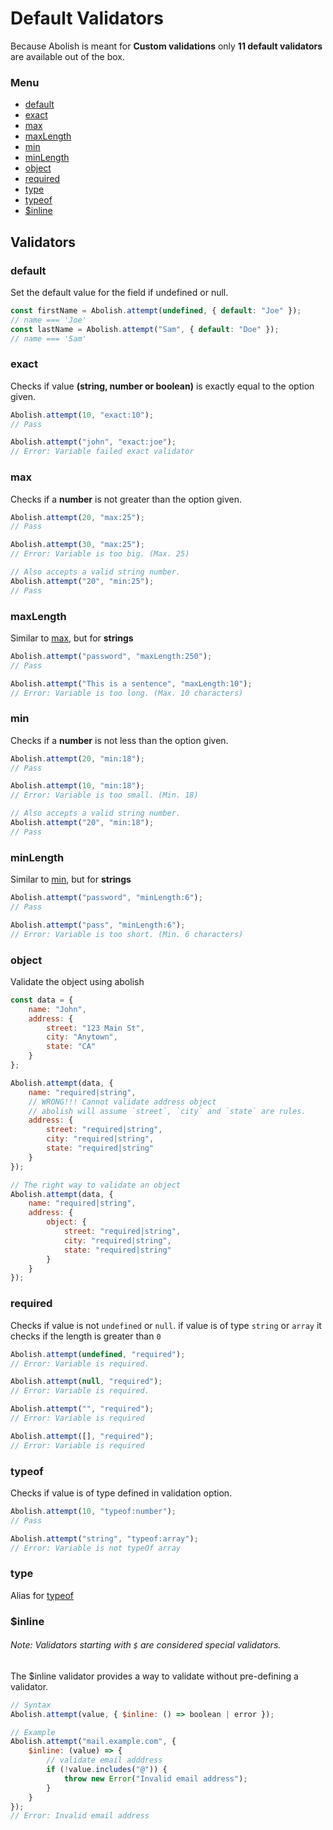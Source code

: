 # Default Validators

Because Abolish is meant for **Custom validations** only **11 default validators** are available out of the box.

### Menu

-   [default](#default)
-   [exact](#exact)
-   [max](#max)
-   [maxLength](#maxlength)
-   [min](#min)
-   [minLength](#minlength)
-   [object](#object)
-   [required](#required)
-   [type](#type)
-   [typeof](#typeof)
-   [$inline](#inline)

## Validators

### default

Set the default value for the field if undefined or null.

```javascript
const firstName = Abolish.attempt(undefined, { default: "Joe" });
// name === 'Joe'
const lastName = Abolish.attempt("Sam", { default: "Doe" });
// name === 'Sam'
```

### exact

Checks if value **(string, number or boolean)** is exactly equal to the option given.

```javascript
Abolish.attempt(10, "exact:10");
// Pass

Abolish.attempt("john", "exact:joe");
// Error: Variable failed exact validator
```

### max

Checks if a **number** is not greater than the option given.

```javascript
Abolish.attempt(20, "max:25");
// Pass

Abolish.attempt(30, "max:25");
// Error: Variable is too big. (Max. 25)

// Also accepts a valid string number.
Abolish.attempt("20", "min:25");
// Pass
```

### maxLength

Similar to [max](#max), but for **strings**

```javascript
Abolish.attempt("password", "maxLength:250");
// Pass

Abolish.attempt("This is a sentence", "maxLength:10");
// Error: Variable is too long. (Max. 10 characters)
```

### min

Checks if a **number** is not less than the option given.

```javascript
Abolish.attempt(20, "min:18");
// Pass

Abolish.attempt(10, "min:18");
// Error: Variable is too small. (Min. 18)

// Also accepts a valid string number.
Abolish.attempt("20", "min:18");
// Pass
```

### minLength

Similar to [min](#min), but for **strings**

```javascript
Abolish.attempt("password", "minLength:6");
// Pass

Abolish.attempt("pass", "minLength:6");
// Error: Variable is too short. (Min. 6 characters)
```

### object

Validate the object using abolish

```javascript
const data = {
    name: "John",
    address: {
        street: "123 Main St",
        city: "Anytown",
        state: "CA"
    }
};

Abolish.attempt(data, {
    name: "required|string",
    // WRONG!!! Cannot validate address object
    // abolish will assume `street`, `city` and `state` are rules.
    address: {
        street: "required|string",
        city: "required|string",
        state: "required|string"
    }
});

// The right way to validate an object
Abolish.attempt(data, {
    name: "required|string",
    address: {
        object: {
            street: "required|string",
            city: "required|string",
            state: "required|string"
        }
    }
});
```

### required

Checks if value is not `undefined` or `null`. if value is of type `string` or `array` it checks if the length is greater
than `0`

```javascript
Abolish.attempt(undefined, "required");
// Error: Variable is required.

Abolish.attempt(null, "required");
// Error: Variable is required.

Abolish.attempt("", "required");
// Error: Variable is required

Abolish.attempt([], "required");
// Error: Variable is required
```

### typeof

Checks if value is of type defined in validation option.

```javascript
Abolish.attempt(10, "typeof:number");
// Pass

Abolish.attempt("string", "typeof:array");
// Error: Variable is not typeOf array
```

### type

Alias for [typeof](#typeof)

### $inline

###### Note: Validators starting with `$` are considered special validators.

The $inline validator provides a way to validate without pre-defining a validator.

```javascript
// Syntax
Abolish.attempt(value, { $inline: () => boolean | error });

// Example
Abolish.attempt("mail.example.com", {
    $inline: (value) => {
        // validate email adddress
        if (!value.includes("@")) {
            throw new Error("Invalid email address");
        }
    }
});
// Error: Invalid email address
```
